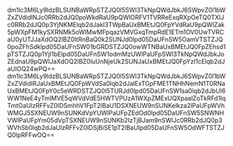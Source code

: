 dm1lc3M6Ly9ldzBLSUNBaWRpSTZJQ0l5SWl3TkNpQWdJbkJ6SWpvZ0l1bWZxZVdidlNJc0RRb2dJQ0poWkdRaU9pQWlORFV1TVRReExqRXpOeTQ0TXlJc0RRb2dJQ0p3YjNKMElqb2dJakl3TWpBaUxBMEtJQ0FpYVdRaU9pQWlZak5pWXpFM1kySXRNMk5oWlMwMFpqazVMVGxqTmpRdE1ETm1OV0UwTVRCaU0yUTJJaXdOQ2lBZ0ltRnBaQ0k2SUNJd0lpd05DaUFnSW5OamVTSTZJQ0poZFhSdklpd05DaUFnSW01bGRDSTZJQ0owWTNBaUxBMEtJQ0FpZEhsd1pTSTZJQ0p1YjI1bElpd05DaUFnSW1odmMzUWlPaUFpSWl3TkNpQWdJbkJoZEdnaU9pQWlJaXdOQ2lBZ0luUnNjeUk2SUNJaUxBMEtJQ0FpYzI1cElqb2dJaUlOQ24wPQ==
dm1lc3M6Ly9ldzBLSUNBaWRpSTZJQ0l5SWl3TkNpQWdJbkJ6SWpvZ0l1bWZxZVdidlRJaUxBMEtJQ0FpWVdSa0lqb2dJalExTGpFME1TNHhNemN1T0RNaUxBMEtJQ0FpY0c5eWRDSTZJQ0l5TURJd0lpd05DaUFnSW1sa0lqb2dJbUl6WW1NeE4yTmlMVE5qWVdVdE5HWTVPUzA1WXpZMExUQXpaalZoTkRFd1lqTmtOaUlzRFFvZ0lDSmhhV1FpT2lBaU1DSXNEUW9nSUNKelkza2lPaUFpWVhWMGJ5SXNEUW9nSUNKdVpYUWlPaUFpZEdOd0lpd05DaUFnSW5SNWNHVWlPaUFpYm05dVpTSXNEUW9nSUNKb2IzTjBJam9nSWlJc0RRb2dJQ0p3WVhSb0lqb2dJaUlzRFFvZ0lDSjBiSE1pT2lBaUlpd05DaUFnSW5OdWFTSTZJQ0lpRFFwOQ==

